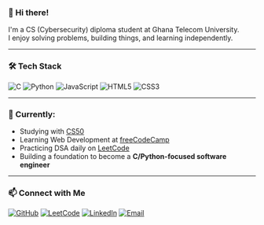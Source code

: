 ### 👋 Hi there!

I'm a CS (Cybersecurity) diploma student at Ghana Telecom University.  
I enjoy solving problems, building things, and learning independently.

---

### 🛠️ Tech Stack
![C](https://img.shields.io/badge/C-00599C?style=flat&logo=c&logoColor=white)
![Python](https://img.shields.io/badge/Python-3776AB?style=flat&logo=python&logoColor=white)
![JavaScript](https://img.shields.io/badge/JavaScript-F7DF1E?style=flat&logo=javascript&logoColor=black)
![HTML5](https://img.shields.io/badge/HTML5-E34F26?style=flat&logo=html5&logoColor=white)
![CSS3](https://img.shields.io/badge/CSS3-1572B6?style=flat&logo=css3&logoColor=white)

---

### 🚀 Currently:
- Studying with [CS50](https://cs50.harvard.edu/)
- Learning Web Development at [freeCodeCamp](https://www.freecodecamp.org/)
- Practicing DSA daily on [LeetCode](https://leetcode.com/u/trasher09/)
- Building a foundation to become a **C/Python-focused software engineer**

---

### 📫 Connect with Me

[![GitHub](https://img.shields.io/badge/GitHub-100000?style=flat&logo=github&logoColor=white)](https://github.com/asare4)
[![LeetCode](https://img.shields.io/badge/LeetCode-FFA116?style=flat&logo=leetcode&logoColor=black)](https://leetcode.com/u/trasher09/)
[![LinkedIn](https://img.shields.io/badge/LinkedIn-0A66C2?style=flat&logo=linkedin&logoColor=white)](https://www.linkedin.com/in/asare-nana-7b5116295)
[![Email](https://img.shields.io/badge/Email-D14836?style=flat&logo=gmail&logoColor=white)](mailto:asare.ee4@gmail.com)

